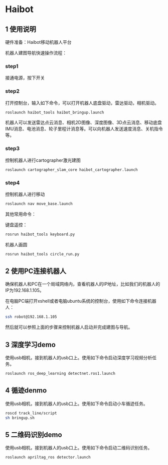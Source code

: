 # Haibot

## 1 使用说明
硬件准备：Haibot移动机器人平台

机器人建图导航快速操作流程：
### step1
接通电源，按下开关

### step2
打开控制台，输入如下命令，可以打开机器人底盘驱动，雷达驱动，相机驱动。
```bash
roslaunch haibot_tools haibot_bringup.launch
```
机器人可以发送雷达点云消息、相机2D图像、深度图像、3D点云消息、移动底盘IMU消息、电池消息、轮子里程计消息等。可以向机器人发送速度消息、关机指令等。
### step3
控制机器人进行cartographer激光建图
```bash
roslaunch cartographer_slam_core haibot_cartographer.launch
```
### step4
控制机器人进行移动
```bash
roslaunch nav move_base.launch
```

其他常用命令：

键盘遥控：
```bash
rosrun haibot_tools keyboard.py
```

机器人画圆
```bash
rosrun haibot_tools circle_run.py
```

## 2 使用PC连接机器人
确保机器人和PC在一个局域网络内，查看机器人的IP地址，比如我们的机器人的IP为192.168.1.105。

在电脑PC端打开xshell或者电脑ubuntu系统的控制台，使用如下命令连接机器人：
```bash
ssh robot@192.168.1.105
```

然后就可以参照上面的步骤来控制机器人启动并完成建图与导航。

## 3 深度学习demo
使用usb相机，接到机器人的usb口上。使用如下命令启动深度学习视频分析任务。
```bash
roslaunch ros_deep_learning detectnet.ros1.launch
```

## 4 循迹denmo
使用usb相机，接到机器人的usb口上。使用如下命令启动小车循迹任务。
```bash
roscd track_line/script
sh bringup.sh
```


## 5 二维码识别demo
使用usb相机，接到机器人的usb口上。使用如下命令启动二维码识别任务。
```bash
roslaunch apriltag_ros detector.launch
```
